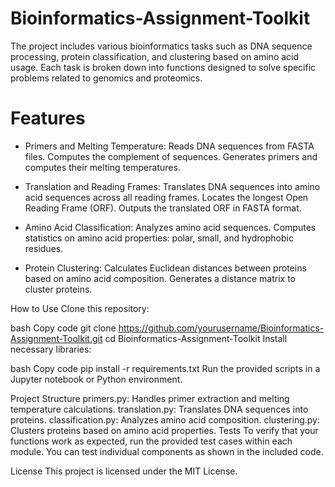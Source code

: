 # Bioinformatics-Assignment-Toolkit

The project includes various bioinformatics tasks such as DNA sequence processing, protein classification, and clustering based on amino acid usage. Each task is broken down into functions designed to solve specific problems related to genomics and proteomics.

# Features
- Primers and Melting Temperature: Reads DNA sequences from FASTA files. Computes the complement of sequences. Generates primers and computes their melting temperatures.

- Translation and Reading Frames: Translates DNA sequences into amino acid sequences across all reading frames. Locates the longest Open Reading Frame (ORF). Outputs the translated ORF in FASTA format.

- Amino Acid Classification: Analyzes amino acid sequences. Computes statistics on amino acid properties: polar, small, and hydrophobic residues.

- Protein Clustering: Calculates Euclidean distances between proteins based on amino acid composition. Generates a distance matrix to cluster proteins.

How to Use
Clone this repository:

bash
Copy code
git clone https://github.com/yourusername/Bioinformatics-Assignment-Toolkit.git
cd Bioinformatics-Assignment-Toolkit
Install necessary libraries:

bash
Copy code
pip install -r requirements.txt
Run the provided scripts in a Jupyter notebook or Python environment.

Project Structure
primers.py: Handles primer extraction and melting temperature calculations.
translation.py: Translates DNA sequences into proteins.
classification.py: Analyzes amino acid composition.
clustering.py: Clusters proteins based on amino acid properties.
Tests
To verify that your functions work as expected, run the provided test cases within each module. You can test individual components as shown in the included code.

License
This project is licensed under the MIT License.
